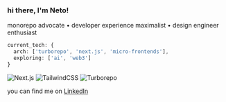 ### hi there, I'm Neto!

monorepo advocate • developer experience maximalist • design engineer enthusiast

```typescript
current_tech: {
  arch: ['turborepo', 'next.js', 'micro-frontends'],
  exploring: ['ai', 'web3']
}
```

![Next.js](https://img.shields.io/badge/Next.js-000000?style=flat&logo=next.js&logoColor=white)
![TailwindCSS](https://img.shields.io/badge/Tailwind-38B2AC?style=flat&logo=tailwind-css&logoColor=white)
![Turborepo](https://img.shields.io/badge/Turbo-EF4444?style=flat&logo=turborepo&logoColor=white)

you can find me on [LinkedIn](https://www.linkedin.com/in/dinarteneto/)
